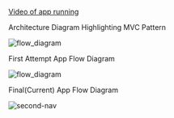 [Video of app running](https://drive.google.com/file/d/1jjSvw9UTCUhcqa-IEGSoB3zfoqbW1x5i/view?usp=sharing)


Architecture Diagram Highlighting MVC Pattern


![flow_diagram](https://user-images.githubusercontent.com/114548524/219990005-2a52b4c5-2b06-4352-9b57-f9cff746091b.png)

First Attempt App Flow Diagram

![flow_diagram](https://user-images.githubusercontent.com/114548524/219990042-8b585a53-f63c-4f38-a95b-bd825659e6e4.png)

Final(Current) App Flow Diagram

![second-nav](https://user-images.githubusercontent.com/114548524/219990069-3614b39a-d466-4fc6-b95f-cd820a794c4b.png)
